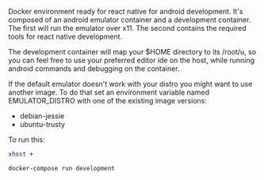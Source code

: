 Docker environment ready for react native for android development.
It's composed of an android emulator container and a development container.
The first will run the emulator over x11.
The second contains the required tools for react native development.

The development container will map your $HOME directory to its /root/u, so you can feel free to use your preferred editor ide on the host, while running android commands and debugging on the container.

If the default emulator doesn't work with your distro you might want to use another image.
To do that set an environment variable named EMULATOR_DISTRO with one of the existing image versions:
- debian-jessie
- ubuntu-trusty

To run this:

```sh
xhost +
```

```sh
docker-compose run development
```
